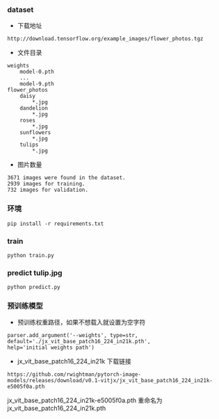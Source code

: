 ### dataset

- 下载地址

```
http://download.tensorflow.org/example_images/flower_photos.tgz
```

- 文件目录

```
weights
	model-0.pth
	...
	model-9.pth
flower_photos 
	daisy
		*.jpg
	dandelion
		*.jpg
	roses
		*.jpg
	sunflowers
		*.jpg
	tulips
		*.jpg
```

- 图片数量

```
3671 images were found in the dataset.
2939 images for training.
732 images for validation.
```
### 环境
```
pip install -r requirements.txt
```
### train
```
python train.py
```
### predict tulip.jpg
```
python predict.py
```
### 预训练模型
- 预训练权重路径，如果不想载入就设置为空字符
```
parser.add_argument('--weights', type=str, default='./jx_vit_base_patch16_224_in21k.pth',
help='initial weights path')
```
- jx_vit_base_patch16_224_in21k 下载链接
```
https://github.com/rwightman/pytorch-image-models/releases/download/v0.1-vitjx/jx_vit_base_patch16_224_in21k-e5005f0a.pth
```

jx_vit_base_patch16_224_in21k-e5005f0a.pth 重命名为jx_vit_base_patch16_224_in21k.pth